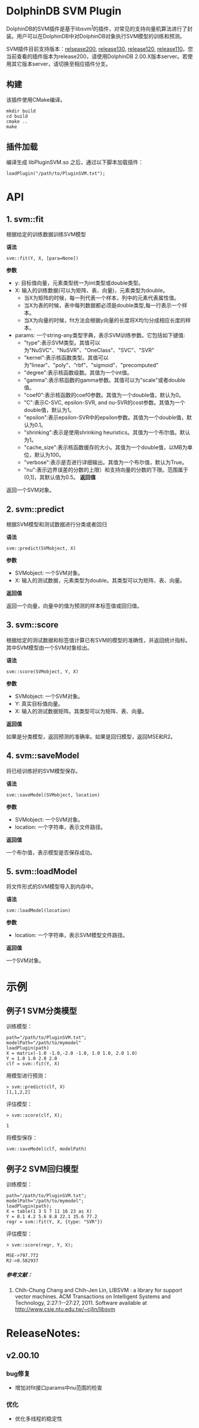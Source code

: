 # DolphinDB SVM Plugin

DolphinDB的SVM插件是基于libsvm<sup>[1](#参考文献)</sup>的插件，对常见的支持向量机算法进行了封装。用户可以在DolphinDB中对DolphinDB对象执行SVM模型的训练和预测。

SVM插件目前支持版本：[relsease200](https://github.com/dolphindb/DolphinDBPlugin/blob/release200/svm/README_CN.md), [release130](https://github.com/dolphindb/DolphinDBPlugin/blob/release130/svm/README_CN.md), [release120](https://github.com/dolphindb/DolphinDBPlugin/blob/release120/svm/README_CN.md), [release110](https://github.com/dolphindb/DolphinDBPlugin/blob/release110/svm/README.md)。您当前查看的插件版本为release200，请使用DolphinDB 2.00.X版本server。若使用其它版本server，请切换至相应插件分支。

## 构建

该插件使用CMake编译。

```
mkdir build
cd build
cmake ..
make
```


## 插件加载

编译生成 libPluginSVM.so 之后，通过以下脚本加载插件：

```
loadPlugin("/path/to/PluginSVM.txt");
```

# API
## 1. svm::fit
根据给定的训练数据训练SVM模型

**语法**

```
svm::fit(Y, X, [para=None])
```

**参数**

- y: 目标值向量，元素类型统一为int类型或double类型。
- X: 输入的训练数据(可以为矩阵、表、向量)，元素类型为double。
  - 当X为矩阵的时候，每一列代表一个样本，列中的元素代表属性值。
  - 当X为表的时候，表中每列数据都必须是double类型,每一行表示一个样本。
  - 当X为向量的时候，fit方法会根据y向量的长度将X均匀分成相应长度的样本。
- params: 一个string-any类型字典，表示SVM训练参数。它包括如下键值:
  * "type":表示SVM类型。其值可以为"NuSVC"、"NuSVR"、"OneClass"、"SVC"、"SVR"
  * "kernel":表示核函数类型。其值可以为"linear"、"poly"、"rbf"、"sigmoid"、"precomputed"
  * "degree":表示核函数级数。其值为一个int值。
  * "gamma":表示核函数的gamma参数。其值可以为"scale"或者double值。
  * "coef0":表示核函数的coef0参数。其值为一个double值，默认为0。
  * "C":表示C-SVC, epsilon-SVR, and nu-SVR的cost参数。其值为一个double值，默认为1。
  * "epsilon":表示epsilon-SVR中的epsilon参数。其值为一个double值，默认为0.1。
  * "shrinking":表示是使用shrinking heuristics。其值为一个布尔值。默认为1。
  * "cache_size":表示核函数缓存的大小。其值为一个double值，以MB为单位，默认为100。
  * "verbose":表示是否进行详细输出。其值为一个布尔值，默认为True。
  * "nu":表示边界误差的分数的上限）和支持向量的分数的下限。范围属于(0,1]，其默认值为0.5。
**返回值**

返回一个SVM对象。

## 2. svm::predict
根据SVM模型和测试数据进行分类或者回归


**语法**

```
svm::predict(SVMobject, X)
```

**参数**


- SVMobject: 一个SVM对象。
- X: 输入的测试数据，元素类型为double。其类型可以为矩阵、表、向量。

**返回值**

返回一个向量，向量中的值为预测的样本标签值或回归值。

## 3. svm::score
根据给定的测试数据和标签值计算已有SVM的模型的准确性，并返回统计指标。其中SVM模型由一个SVM对象给出。


**语法**

```
svm::score(SVMobject, Y, X)
```

**参数**


- SVMobject: 一个SVM对象。
- Y: 真实目标值向量。
- X: 输入的测试数据矩阵。其类型可以为矩阵、表、向量。

**返回值**

如果是分类模型，返回预测的准确率。如果是回归模型，返回MSE和R2。

## 4. svm::saveModel
将已经训练好的SVM模型保存。

**语法**

```
svm::saveModel(SVMobject, location)
```

**参数**


- SVMobject: 一个SVM对象。
- location: 一个字符串，表示文件路径。

**返回值**

一个布尔值，表示模型是否保存成功。

## 5. svm::loadModel
将文件形式的SVM模型导入到内存中。

**语法**

```
svm::loadModel(location)
```

**参数**


- location: 一个字符串，表示SVM模型文件路径。

**返回值**

一个SVM对象。

# 示例

## 例子1 SVM分类模型

训练模型：

```
path="/path/to/PluginSVM.txt";
modelPath="/path/to/mymodel"
loadPlugin(path)
X = matrix(-1.0 -1.0,-2.0 -1.0, 1.0 1.0, 2.0 1.0)
Y = 1.0 1.0 2.0 2.0
clf = svm::fit(Y, X)
```

用模型进行预测：

```
> svm::predict(clf, X)
[1,1,2,2]
```

评估模型：

```
> svm::score(clf, X);

1
```

将模型保存：

```
svm::saveModel(clf, modelPath)
```

## 例子2 SVM回归模型

训练模型：

```
path="/path/to/PluginSVM.txt";
modelPath="/path/to/mymodel";
loadPlugin(path);
X = table(1 3 5 7 11 16 23 as X)
Y = 0.1 4.2 5.6 8.8 22.1 35.6 77.2
regr = svm::fit(Y, X, {type: "SVR"})
```

评估模型：

```
> svm::score(regr, Y, X);

MSE->797.772
R2->0.582937
```

##### 参考文献：

1. Chih-Chung Chang and Chih-Jen Lin, LIBSVM : a library for support vector machines. ACM Transactions on Intelligent Systems and Technology, 2:27:1--27:27, 2011.  Software available at http://www.csie.ntu.edu.tw/~cjlin/libsvm

# ReleaseNotes:

## v2.00.10

### bug修复

- 增加对fit接口params中nu范围的检查

### 优化

- 优化多线程的稳定性
